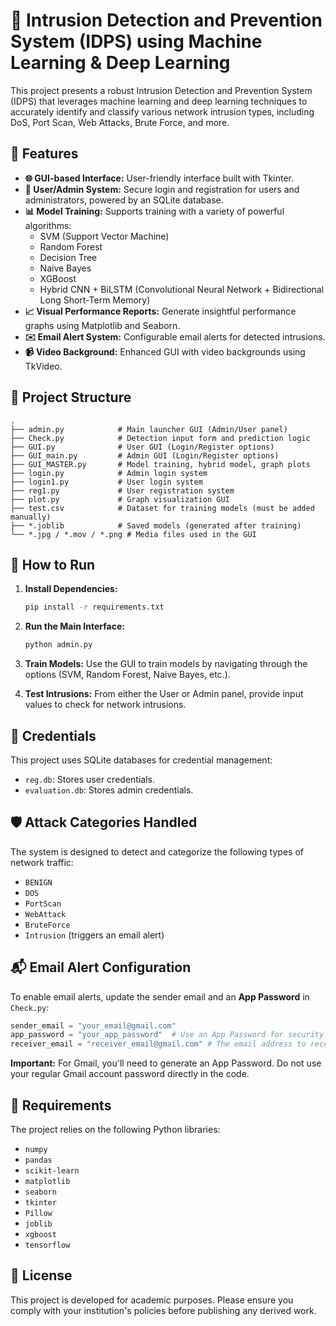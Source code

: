 # 🚨 Intrusion Detection and Prevention System (IDPS) using Machine Learning & Deep Learning

This project presents a robust Intrusion Detection and Prevention System (IDPS) that leverages machine learning and deep learning techniques to accurately identify and classify various network intrusion types, including DoS, Port Scan, Web Attacks, Brute Force, and more.

## 🧠 Features

* **🌐 GUI-based Interface:** User-friendly interface built with Tkinter.
* **👤 User/Admin System:** Secure login and registration for users and administrators, powered by an SQLite database.
* **📊 Model Training:** Supports training with a variety of powerful algorithms:
    * SVM (Support Vector Machine)
    * Random Forest
    * Decision Tree
    * Naive Bayes
    * XGBoost
    * Hybrid CNN + BiLSTM (Convolutional Neural Network + Bidirectional Long Short-Term Memory)
* **📈 Visual Performance Reports:** Generate insightful performance graphs using Matplotlib and Seaborn.
* **✉️ Email Alert System:** Configurable email alerts for detected intrusions.
* **📹 Video Background:** Enhanced GUI with video backgrounds using TkVideo.

## 📁 Project Structure

```
.
├── admin.py            # Main launcher GUI (Admin/User panel)
├── Check.py            # Detection input form and prediction logic
├── GUI.py              # User GUI (Login/Register options)
├── GUI_main.py         # Admin GUI (Login/Register options)
├── GUI_MASTER.py       # Model training, hybrid model, graph plots
├── login.py            # Admin login system
├── login1.py           # User login system
├── reg1.py             # User registration system
├── plot.py             # Graph visualization GUI
├── test.csv            # Dataset for training models (must be added manually)
├── *.joblib            # Saved models (generated after training)
└── *.jpg / *.mov / *.png # Media files used in the GUI
```

## 🚀 How to Run

1.  **Install Dependencies:**
    ```bash
    pip install -r requirements.txt
    ```

2.  **Run the Main Interface:**
    ```bash
    python admin.py
    ```

3.  **Train Models:**
    Use the GUI to train models by navigating through the options (SVM, Random Forest, Naive Bayes, etc.).

4.  **Test Intrusions:**
    From either the User or Admin panel, provide input values to check for network intrusions.

## 🔐 Credentials

This project uses SQLite databases for credential management:

* `reg.db`: Stores user credentials.
* `evaluation.db`: Stores admin credentials.

## 🛡️ Attack Categories Handled

The system is designed to detect and categorize the following types of network traffic:

* `BENIGN`
* `DOS`
* `PortScan`
* `WebAttack`
* `BruteForce`
* `Intrusion` (triggers an email alert)

## 📬 Email Alert Configuration

To enable email alerts, update the sender email and an **App Password** in `Check.py`:

```python
sender_email = "your_email@gmail.com"
app_password = "your_app_password"  # Use an App Password for security
receiver_email = "receiver_email@gmail.com" # The email address to receive alerts
```

**Important:** For Gmail, you'll need to generate an App Password. Do not use your regular Gmail account password directly in the code.

## 🧰 Requirements

The project relies on the following Python libraries:

* `numpy`
* `pandas`
* `scikit-learn`
* `matplotlib`
* `seaborn`
* `tkinter`
* `Pillow`
* `joblib`
* `xgboost`
* `tensorflow`

## 📖 License

This project is developed for academic purposes. Please ensure you comply with your institution's policies before publishing any derived work.
